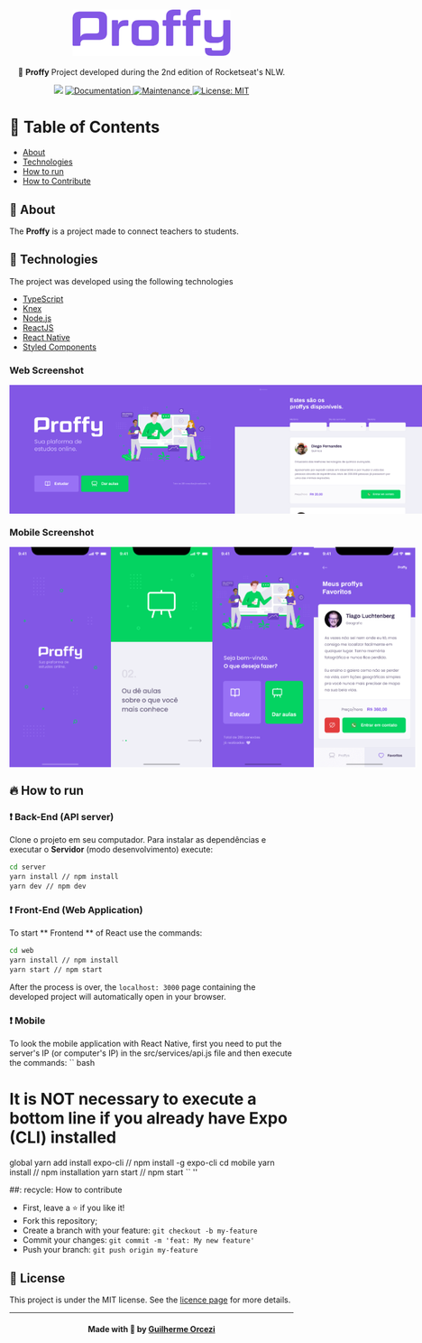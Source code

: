 <h3 align="center">
    <img alt="Proffy" width="280" title="#logo" src="./github_assets/logo.png">
    <br>
</h3>
<p align="center"> 🚀 <strong>Proffy</strong> Project developed during the 2nd edition of Rocketseat's NLW.
 </p>

<p align="center">
   <img src="https://img.shields.io/badge/version-1.0.0-blue.svg?cacheSeconds=2592000" />
  <a href="https://github.com/guilhermeorcezi/Proffy#readme">
    <img alt="Documentation" src="https://img.shields.io/badge/documentation-yes-brightgreen.svg" target="_blank" />
  </a>
  <a href="https://github.com/guilhermeorcezi/Proffy/graphs/commit-activity">
    <img alt="Maintenance" src="https://img.shields.io/badge/Maintained%3F-yes-green.svg" target="_blank" />
  </a>
  <a href="https://github.com/guilhermeorcezi/Proffy/blob/master/LICENSE">
    <img alt="License: MIT" src="https://img.shields.io/badge/License-MIT-yellow.svg" target="_blank" />
  </a>
</p>

# :pushpin: Table of Contents

- [About](#sobre)
- [Technologies](#tecnologias-utilizadas)
- [How to run](#como-usar)
- [How to Contribute](#como-contribuir)

<a id="sobre"></a>

## :bookmark: About

The <strong>Proffy</strong> is a project made to connect teachers to students.

## :rocket: Technologies

The project was developed using the following technologies

- [TypeScript](https://www.typescriptlang.org/)
- [Knex](http://knexjs.org/)
- [Node.js](https://nodejs.org/en/)
- [ReactJS](https://reactjs.org/)
- [React Native](https://reactnative.dev/)
- [Styled Components](https://styled-components.com/)

### Web Screenshot
<div style="display: flex; flex-direction: 'row'; align-items: 'center';">
       <img src="./github_assets/web1.png" width="400px">
       <img src="./github_assets/web2.png" width="400px">
</div>

### Mobile Screenshot
<div style="display: flex; flex-direction: 'row';">
   <img src="./github_assets/mobile1.png" width="180">
   <img src="./github_assets/mobile2.png" width="180">
   <img src="./github_assets/mobile3.png" width="180">
   <img src="./github_assets/mobile4.png" width="180">
</div>

## :fire: How to run

### :exclamation: Back-End (API server)
Clone o projeto em seu computador. Para instalar as dependências e executar o **Servidor** (modo desenvolvimento) execute:
```bash
cd server
yarn install // npm install
yarn dev // npm dev
```

### :exclamation: Front-End (Web Application)
To start ** Frontend ** of React use the commands:
```bash
cd web
yarn install // npm install
yarn start // npm start
```
After the process is over, the `localhost: 3000` page containing the developed project will automatically open in your browser.

### :exclamation: Mobile

To look the mobile application with React Native, first you need to put the server's IP (or computer's IP) in the src/services/api.js file and then execute the commands:
`` bash
# It is NOT necessary to execute a bottom line if you already have Expo (CLI) installed
global yarn add install expo-cli // npm install -g expo-cli
cd mobile
yarn install // npm installation
yarn start // npm start
`` ''

##: recycle: How to contribute
- First, leave a ⭐ if you like it!
- Fork this repository;
- Create a branch with your feature: `git checkout -b my-feature`
- Commit your changes: `git commit -m 'feat: My new feature'`
- Push your branch: `git push origin my-feature`

## :memo: License

This project is under the MIT license. See the [licence page](https://opensource.org/licenses/MIT) for more details.

---

<h4 align="center">
    Made with 💜 by <a href="https://www.linkedin.com/in/guilherme-orcezi" target="_blank">Guilherme Orcezi</a>
</h4>
